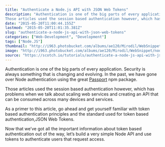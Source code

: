 ```yaml
---
title: "Authenticate a Node.js API with JSON Web Tokens"
description: "Authentication is one of the big parts of every application. Security is always something that is changing and evolving. In the past, we have gone over Node authentication using the great Passport npm package.
Those articles used the session based authentication however, which has problems when we talk about scaling web services and creating an API that can be consumed across many devices and services."
date: "2015-05-20T11:00:44.155Z"
lastmod: "2015-05-20T11:01:35.381Z"
slug: "authenticate-a-node-js-api-with-json-web-tokens"
categories: ["Web-Development", "Development"]
tags: ["Node.JS"]
thumbnail: "http://i963.photobucket.com/albums/ae120/Mirodil/WebSnippet/nodejs-token-based-authentication1.png"
image: "http://i963.photobucket.com/albums/ae120/Mirodil/WebSnippet/nodejs-token-based-authentication1.png"
source: "https://scotch.io/tutorials/authenticate-a-node-js-api-with-json-web-tokens"
---
```



Authentication is one of the big parts of every application. Security is always something that is changing and evolving. In the past, we have gone over Node authentication using the great [Passport](http://passportjs.org/) npm package.

Those articles used the session based authentication however, which has problems when we talk about scaling web services and creating an API that can be consumed across many devices and services.

As a primer to this article, go ahead and get yourself familiar with token based authentication principles and the standard used for token based authentication,JSON Web Tokens.

Now that we’ve got all the important information about token based authentication out of the way, let’s build a very simple Node API and use tokens to authenticate users that request access.